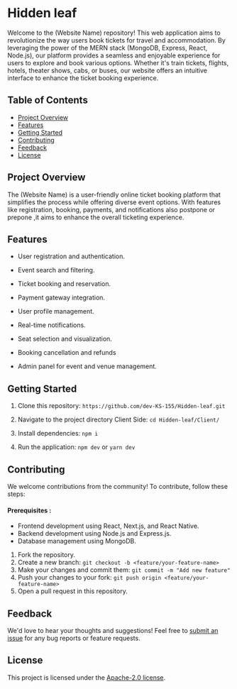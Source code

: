 # Hidden leaf

Welcome to the (Website Name) repository! This web application aims to revolutionize the way users book tickets for travel and accommodation. By leveraging the power of the MERN stack (MongoDB, Express, React, Node.js), our platform provides a seamless and enjoyable experience for users to explore and book various options. Whether it's train tickets, flights, hotels, theater shows, cabs, or buses, our website offers an intuitive interface to enhance the ticket booking experience.

## Table of Contents

- [Project Overview](#Project-Overview)
- [Features](#features)
- [Getting Started](#getting-started)
- [Contributing](#contributing)
- [Feedback](#Feedback)
- [License](#license)

## Project Overview

The (Website Name) is a user-friendly online ticket booking platform that simplifies the process while offering diverse event options. With features like registration, booking, payments, and notifications also postpone or prepone ,it aims to enhance the overall ticketing experience.

## Features

- User registration and authentication.

- Event search and filtering.
- Ticket booking and reservation.
- Payment gateway integration.
- User profile management.
- Real-time notifications.
- Seat selection and visualization.
- Booking cancellation and refunds
- Admin panel for event and venue management.


## Getting Started

1. Clone this repository: `https://github.com/dev-KS-155/Hidden-leaf.git`

2. Navigate to the project directory Client Side: `cd Hidden-leaf/Client/`

3. Install dependencies: `npm i` 

4. Run the application: `npm dev` or `yarn dev`



## Contributing

We welcome contributions from the community! To contribute, follow these steps:

#### Prerequisites :
- Frontend development using React, Next.js, and React Native.
- Backend development using Node.js and Express.js.
- Database management using MongoDB.

1. Fork the repository.
2. Create a new branch: `git checkout -b <feature/your-feature-name>`
3. Make your changes and commit them: `git commit -m "Add new feature"`
4. Push your changes to your fork: `git push origin <feature/your-feature-name>`
5. Open a pull request in this repository.

## Feedback

We'd love to hear your thoughts and suggestions! Feel free to [submit an issue](https://github.com/dev-KS-155/Hidden-leaf.git/Issues) for any bug reports or feature requests.


## License

This project is licensed under the [Apache-2.0 license](LICENSE).